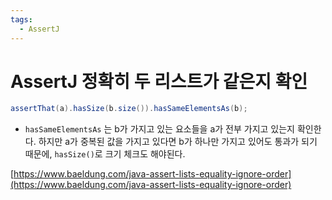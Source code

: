 ```yaml
---
tags:
  - AssertJ
---
```

# AssertJ 정확히 두 리스트가 같은지 확인

```java
assertThat(a).hasSize(b.size()).hasSameElementsAs(b);
```

- `hasSameElementsAs` 는 b가 가지고 있는 요소들을 a가 전부 가지고 있는지 확인한다. 하지만 a가 중복된 값을 가지고 있다면 b가 하나만 가지고 있어도 통과가 되기 때문에, `hasSize()`로 크기 체크도 해야된다.

[https://www.baeldung.com/java-assert-lists-equality-ignore-order](https://www.baeldung.com/java-assert-lists-equality-ignore-order)